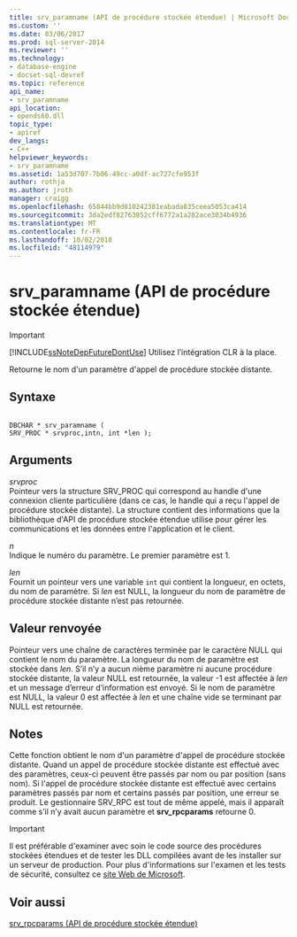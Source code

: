 ```yaml
---
title: srv_paramname (API de procédure stockée étendue) | Microsoft Docs
ms.custom: ''
ms.date: 03/06/2017
ms.prod: sql-server-2014
ms.reviewer: ''
ms.technology:
- database-engine
- docset-sql-devref
ms.topic: reference
api_name:
- srv_paramname
api_location:
- opends60.dll
topic_type:
- apiref
dev_langs:
- C++
helpviewer_keywords:
- srv_paramname
ms.assetid: 1a53d707-7b06-49cc-a0df-ac727cfe953f
author: rothja
ms.author: jroth
manager: craigg
ms.openlocfilehash: 65844bb9d810242381eabada835ceea5053ca414
ms.sourcegitcommit: 3da2edf82763852cff6772a1a282ace3034b4936
ms.translationtype: MT
ms.contentlocale: fr-FR
ms.lasthandoff: 10/02/2018
ms.locfileid: "48114979"
---
```

# <a name="srvparamname-extended-stored-procedure-api"></a>srv_paramname (API de procédure stockée étendue)
    
> [!IMPORTANT]  
>  [!INCLUDE[ssNoteDepFutureDontUse](../../includes/ssnotedepfuturedontuse-md.md)] Utilisez l’intégration CLR à la place.  
  
 Retourne le nom d'un paramètre d'appel de procédure stockée distante.  
  
## <a name="syntax"></a>Syntaxe  
  
```  
  
DBCHAR * srv_paramname (  
SRV_PROC * srvproc,intn, int *len );  
```  
  
## <a name="arguments"></a>Arguments  
 *srvproc*  
 Pointeur vers la structure SRV_PROC qui correspond au handle d'une connexion cliente particulière (dans ce cas, le handle qui a reçu l'appel de procédure stockée distante). La structure contient des informations que la bibliothèque d'API de procédure stockée étendue utilise pour gérer les communications et les données entre l'application et le client.  
  
 *n*  
 Indique le numéro du paramètre. Le premier paramètre est 1.  
  
 *len*  
 Fournit un pointeur vers une variable `int` qui contient la longueur, en octets, du nom de paramètre. Si *len* est NULL, la longueur du nom de paramètre de procédure stockée distante n’est pas retournée.  
  
## <a name="returns"></a>Valeur renvoyée  
 Pointeur vers une chaîne de caractères terminée par le caractère NULL qui contient le nom du paramètre. La longueur du nom de paramètre est stockée dans *len*. S’il n’y a aucun *n*ième paramètre ni aucune procédure stockée distante, la valeur NULL est retournée, la valeur -1 est affectée à *len* et un message d’erreur d’information est envoyé. Si le nom de paramètre est NULL, la valeur 0 est affectée à *len* et une chaîne vide se terminant par NULL est retournée.  
  
## <a name="remarks"></a>Notes  
 Cette fonction obtient le nom d'un paramètre d'appel de procédure stockée distante. Quand un appel de procédure stockée distante est effectué avec des paramètres, ceux-ci peuvent être passés par nom ou par position (sans nom). Si l'appel de procédure stockée distante est effectué avec certains paramètres passés par nom et certains passés par position, une erreur se produit. Le gestionnaire SRV_RPC est tout de même appelé, mais il apparaît comme s’il n’y avait aucun paramètre et **srv_rpcparams** retourne 0.  
  
> [!IMPORTANT]  
>  Il est préférable d'examiner avec soin le code source des procédures stockées étendues et de tester les DLL compilées avant de les installer sur un serveur de production. Pour plus d'informations sur l'examen et les tests de sécurité, consultez ce [site Web de Microsoft](http://go.microsoft.com/fwlink/?LinkID=54761&amp;clcid=0x409http://msdn.microsoft.com/security/).  
  
## <a name="see-also"></a>Voir aussi  
 [srv_rpcparams &#40;API de procédure stockée étendue&#41;](srv-rpcparams-extended-stored-procedure-api.md)  
  
  
